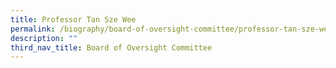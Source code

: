 ```yaml
---
title: Professor Tan Sze Wee
permalink: /biography/board-of-oversight-committee/professor-tan-sze-wee/
description: ""
third_nav_title: Board of Oversight Committee
---
```

